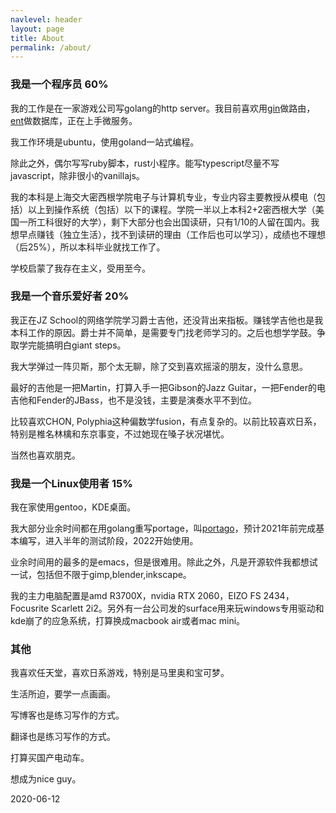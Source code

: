 ```yaml
---
navlevel: header
layout: page
title: About
permalink: /about/
---
```


### 我是一个程序员 60%

我的工作是在一家游戏公司写golang的http server。我目前喜欢用[gin](https://github.com/gin-gonic/gin)做路由，[ent](https://github.com/facebookincubator/ent)做数据库，正在上手微服务。

我工作环境是ubuntu，使用goland一站式编程。

除此之外，偶尔写写ruby脚本，rust小程序。能写typescript尽量不写javascript，除非很小的vanillajs。

我的本科是上海交大密西根学院电子与计算机专业，专业内容主要教授从模电（包括）以上到操作系统（包括）以下的课程。学院一半以上本科2+2密西根大学（美国一所工科很好的大学），剩下大部分也会出国读研，只有1/10的人留在国内。我想早点赚钱（独立生活），找不到读研的理由（工作后也可以学习），成绩也不理想（后25%），所以本科毕业就找工作了。

学校启蒙了我存在主义，受用至今。

### 我是一个音乐爱好者 20%

我正在JZ School的网络学院学习爵士吉他，还没背出来指板。赚钱学吉他也是我本科工作的原因。爵士并不简单，是需要专门找老师学习的。之后也想学学鼓。争取学完能搞明白giant steps。

我大学弹过一阵贝斯，那个太无聊，除了交到喜欢摇滚的朋友，没什么意思。

最好的吉他是一把Martin，打算入手一把Gibson的Jazz Guitar，一把Fender的电吉他和Fender的JBass，也不是没钱，主要是演奏水平不到位。

比较喜欢CHON, Polyphia这种偏数学fusion，有点复杂的。以前比较喜欢日系，特别是椎名林檎和东京事变，不过她现在嗓子状况堪忧。

当然也喜欢朋克。

### 我是一个Linux使用者 15%

我在家使用gentoo，KDE桌面。

我大部分业余时间都在用golang重写portage，叫[portago](https://github.com/ppphp/portago)，预计2021年前完成基本编写，进入半年的测试阶段，2022开始使用。

业余时间用的最多的是emacs，但是很难用。除此之外，凡是开源软件我都想试一试，包括但不限于gimp,blender,inkscape。

我的主力电脑配置是amd R3700X，nvidia RTX 2060，EIZO FS 2434，Focusrite Scarlett 2i2。另外有一台公司发的surface用来玩windows专用驱动和kde崩了的应急系统，打算换成macbook air或者mac mini。

### 其他

我喜欢任天堂，喜欢日系游戏，特别是马里奥和宝可梦。

生活所迫，要学一点画画。

写博客也是练习写作的方式。

翻译也是练习写作的方式。

打算买国产电动车。

想成为nice guy。

2020-06-12
